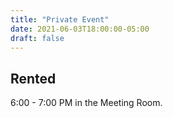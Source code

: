 ```yaml
---
title: "Private Event"
date: 2021-06-03T18:00:00-05:00
draft: false
---
```

## Rented  
6:00 - 7:00 PM in the Meeting Room.

